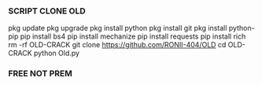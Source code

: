 ### SCRIPT CLONE OLD
 pkg update
 pkg upgrade
 pkg install python
 pkg install git 
 pkg install python-pip 
 pip install bs4
 pip install mechanize
 pip install requests
 pip install rich 
 rm -rf OLD-CRACK
 git clone https://github.com/RONII-404/OLD
 cd OLD-CRACK
 python Old.py
### FREE NOT PREM
